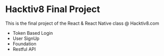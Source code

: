 # Hacktiv8 Final Project
This is the final project of the React & React Native class @ Hacktiv8.com

- Token Based Login
- User SignUp
- Foundation
- Restful API
